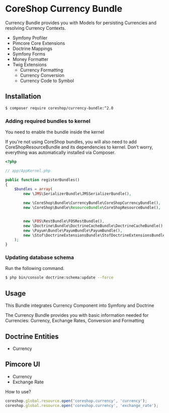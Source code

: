 # CoreShop Currency Bundle

Currency Bundle provides you with Models for persisting Currencies and resolving Currency Contexts.

 - Symfony Profiler
 - Pimcore Core Extensions
 - Doctrine Mappings
 - Symfony Forms
 - Money Formatter
 - Twig Extensions
   - Currency Formatting
   - Currency Conversion
   - Currency Code to Symbol

## Installation

```bash
$ composer require coreshop/currency-bundle:^2.0
```

### Adding required bundles to kernel
You need to enable the bundle inside the kernel

If you're not using CoreShop bundles, you will also need to add CoreShopResourceBundle and its dependencies
to kernel. Don’t worry, everything was automatically installed via Composer.

```php
<?php

// app/AppKernel.php

public function registerBundles()
{
    $bundles = array(
        new \JMS\SerializerBundle\JMSSerializerBundle(),

        new \CoreShop\Bundle\CurrencyBundle\CoreShopCurrencyBundle(),
        new \CoreShop\Bundle\ResourceBundle\CoreShopResourceBundle(),


        new \FOS\RestBundle\FOSRestBundle(),
        new \Doctrine\Bundle\DoctrineCacheBundle\DoctrineCacheBundle(),
        new \Payum\Bundle\PayumBundle\PayumBundle(),
        new \Stof\DoctrineExtensionsBundle\StofDoctrineExtensionsBundle(),
    );
}
```

### Updating database schema
Run the following command.

```bash
$ php bin/console doctrine:schema:update --force
```

## Usage

This Bundle integrates Currency Component into Symfony and Doctrine

The Currency Bundle provides you with basic information needed for Currencies: Currency, Exchange Rates, Conversion and Formatting

## Doctrine Entities
 - Currency

## Pimcore UI

 - Currency
 - Exchange Rate

How to use?

```javascript
coreshop.global.resource.open('coreshop.currency', 'currency');
coreshop.global.resource.open('coreshop.currency', 'exchange_rate');
```